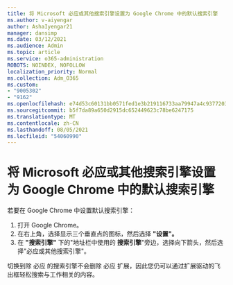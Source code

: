 ```yaml
---
title: 将 Microsoft 必应或其他搜索引擎设置为 Google Chrome 中的默认搜索引擎
ms.author: v-aiyengar
author: AshaIyengar21
manager: dansimp
ms.date: 03/12/2021
ms.audience: Admin
ms.topic: article
ms.service: o365-administration
ROBOTS: NOINDEX, NOFOLLOW
localization_priority: Normal
ms.collection: Adm_O365
ms.custom:
- "9005302"
- "9162"
ms.openlocfilehash: e74d53c60131bb0571fed1e3b219116733aa79947a4c93772039da3bee0660d8
ms.sourcegitcommit: b5f7da89a650d2915dc652449623c78be6247175
ms.translationtype: MT
ms.contentlocale: zh-CN
ms.lasthandoff: 08/05/2021
ms.locfileid: "54060990"
---
```

# <a name="set-microsoft-bing-or-another-search-engine-as-the-default-search-engine-in-google-chrome"></a>将 Microsoft 必应或其他搜索引擎设置为 Google Chrome 中的默认搜索引擎

若要在 Google Chrome 中设置默认搜索引擎：

1. 打开 Google Chrome。
1. 在右上角，选择显示三个垂直点的图标，然后选择 **"设置"。**
1. 在 **"搜索引擎"** 下的"地址栏中使用的 **搜索引擎**"旁边，选择向下箭头，然后选择"必应或其他搜索引擎"。

切换到除 必应 的搜索引擎不会删除 必应 扩展，因此您仍可以通过扩展驱动的飞出框轻松搜索与工作相关的内容。
